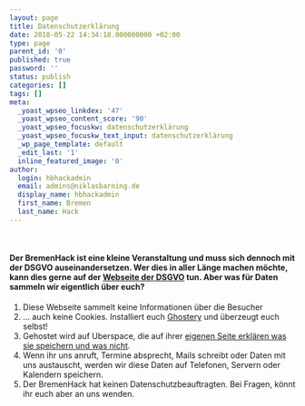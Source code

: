 ```yaml
---
layout: page
title: Datenschutzerklärung
date: 2018-05-22 14:34:18.000000000 +02:00
type: page
parent_id: '0'
published: true
password: ''
status: publish
categories: []
tags: []
meta:
  _yoast_wpseo_linkdex: '47'
  _yoast_wpseo_content_score: '90'
  _yoast_wpseo_focuskw: datenschutzerklärung
  _yoast_wpseo_focuskw_text_input: datenschutzerklärung
  _wp_page_template: default
  _edit_last: '1'
  inline_featured_image: '0'
author:
  login: hbhackadmin
  email: admins@niklasbarning.de
  display_name: hbhackadmin
  first_name: Bremen
  last_name: Hack
---
```

<br />
<h4>Der BremenHack ist eine kleine Veranstaltung und muss sich dennoch mit der DSGVO auseinandersetzen. Wer dies in aller Länge machen möchte, kann dies gerne auf der <a href="https://dsgvo-gesetz.de/">Webseite der DSGVO</a> tun. Aber was für Daten sammeln wir eigentlich über euch?</h4>
<ol>
<li>Diese Webseite sammelt keine Informationen über die Besucher</li>
<li>… auch keine Cookies. Installiert euch <a href="https://www.ghostery.com/">Ghostery</a> und überzeugt euch selbst!</li>
<li>Gehostet wird auf Uberspace, die auf ihrer <a href="https://uberspace.de/privacy">eigenen Seite erklären was sie speichern und was nicht</a>.</li>
<li>Wenn ihr uns anruft, Termine absprecht, Mails schreibt oder Daten mit uns austauscht, werden wir diese Daten auf Telefonen, Servern oder Kalendern speichern.</li>
<li>Der BremenHack hat keinen Datenschutzbeauftragten. Bei Fragen, könnt ihr euch aber an uns wenden.</li>
</ol>

